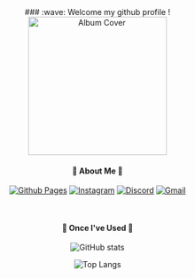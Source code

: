 <div align="center"> 
###  :wave: Welcome my github profile !

<!-- 중간 크기 앨범 사이즈 - 자몽살구클럽 -->
<a href="https://open.spotify.com/album/2DV7iVJ7L5DRQijgjyqLyQ">
  <img src="https://i.scdn.co/image/ab67616d0000b273afda752d5db59e06d3f86e3b" alt="Album Cover" width="250">
</a>

####  :speech_balloon: About Me :speech_balloon:

[![Github Pages](https://img.shields.io/badge/github%20pages-121013?style=for-the-badge&logo=github&logoColor=white&link=https://github.com/poik1118/)](https://github.com/poik1118/)
[![Instagram](https://img.shields.io/badge/Instagram-%23E4405F.svg?style=for-the-badge&logo=Instagram&logoColor=white&link=https://www.instagram.com/daeseung_03/)](https://www.instagram.com/daeseung_03/)
[![Discord](https://img.shields.io/badge/Discord-%235865F2.svg?style=for-the-badge&logo=discord&logoColor=white)](mailto:poik1118@naver.com)
[![Gmail](https://img.shields.io/badge/Gmail-D14836?style=for-the-badge&logo=gmail&logoColor=white&link=mailto:poik031118@gmail.com)](mailto:poik031118@gmail.com)

<br/>

####  :open_book: Once I've Used :open_book:

![GitHub stats](https://github-readme-stats.vercel.app/api?username=poik1118&show_icons=true&theme=transparent)

![Top Langs](https://github-readme-stats.vercel.app/api/top-langs/?username=poik1118&layout=donut&theme=transparent)
